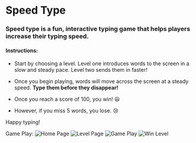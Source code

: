# Speed Type #

### Speed type is a fun, interactive typing game that helps players increase their typing speed. ###

#### Instructions: ####

- Start by choosing a level. Level one introduces words to the screen in a slow and steady pace. Level two sends them in faster!

- Once you begin playing, words will move across the screen at a steady speed. **Type them before they disappear!**

- Once you reach a score of 100, you win! :smiley:

- However, if you miss 5 words, you lose. :cry:

Happy typing!

Game Play:
![Home Page](https://i.ibb.co/X3cst4w/1.png)
![Level Page](https://i.ibb.co/YjSrdbk/2.png)
![Game Play](https://i.ibb.co/BGSSmdf/3.png)
![Win Level](https://i.ibb.co/HpJ7g4p/4.png)


